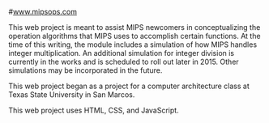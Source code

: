 #www.mipsops.com

This web project is meant to assist MIPS newcomers in conceptualizing the operation algorithms that MIPS uses to accomplish certain functions. At the time of this writing, the module includes a simulation of how MIPS handles integer multiplication. An additional simulation for integer division is currently in the works and is scheduled to roll out later in 2015. Other simulations may be incorporated in the future.

This web project began as a project for a computer architecture class at Texas State University in San Marcos.

This web project uses HTML, CSS, and JavaScript.

